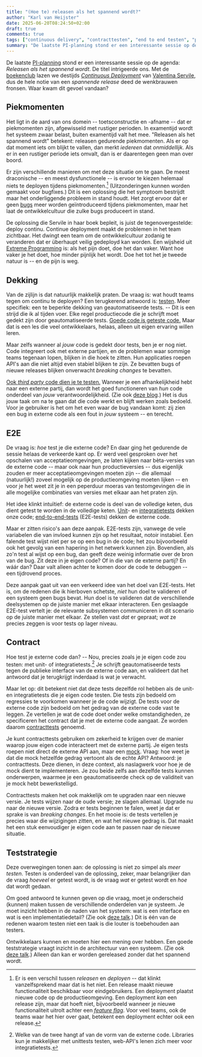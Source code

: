 ```yaml
---
title: "(Hoe te) releasen als het spannend wordt?"
author: "Karl van Heijster"
date: 2025-06-20T08:24:50+02:00
draft: true
comments: true
tags: ["continuous delivery", "contracttesten", "end to end testen", "program increment planning", "testen"]
summary: "De laatste PI-planning stond er een interessante sessie op de agenda: 'Releasen als het spannend wordt'. De titel intrigeerde ons. Met de boekenclub lazen we destijds *Continuous Deployment* van Valentina Servile, dus de hele notie van een *spannende release* deed de wenkbrauwen fronsen. Waar kwam dit gevoel vandaan?"
---
```


De laatste [PI-planning](/tags/program-increment-planning/ "Blogs met de tag 'program incement planning'") stond er een interessante sessie op de agenda: *Releasen als het spannend wordt*. De titel intrigeerde ons. Met de [boekenclub](/tags/boekenclub/ "Blogs met de tag 'boekenclub'") lazen we destijds [*Continuous Deployment*](https://www.oreilly.com/library/view/continuous-deployment/9781098146719/ "Valentina Servile, 'Continuous Deployment: Enable Faster Feedback, Safer Releases, and More Reliable Software', O'Reilly Media Inc. 2024") van [Valentina Servile](https://www.linkedin.com/in/valentina-servile/), dus de hele notie van een *spannende release* deed de wenkbrauwen fronsen. Waar kwam dit gevoel vandaan?


## Piekmomenten


Het ligt in de aard van ons domein -- toetsconstructie en -afname -- dat er piekmomenten zijn, afgewisseld met rustiger perioden. In examentijd wordt het systeem zwaar belast, buiten examentijd valt het mee. "Releasen als het spannend wordt" betekent: releasen gedurende piekmomenten. Als er op dat moment iets om blijkt te vallen, dan merkt *iedereen* dat *onmiddellijk*. Als er in een rustiger periode iets omvalt, dan is er daarentegen geen man over boord.


Er zijn verschillende manieren om met deze situatie om te gaan. De meest draconische -- en meest dysfunctionele -- is ervoor te kiezen helemaal niets te deployen tijdens piekmomenten.[^1] (Uitzonderingen kunnen worden gemaakt voor bugfixes.) Dit is een oplossing die het symptoom bestrijdt maar het onderliggende probleem in stand houdt. Het zorgt ervoor dat er geen [bugs](/tags/bugs/ "Blogs met de tag 'bugs'") meer worden geïntroduceerd tijdens piekmomenten, maar het laat de ontwikkelcultuur die zulke bugs produceert in stand.


De oplossing die Servile in haar boek bepleit, is juist de tegenovergestelde: deploy continu. Continue deployment maakt de problemen in het team zichtbaar. Het dwingt een team om de ontwikkelcultuur zodanig te veranderen dat er überhaupt veilig gedeployd kan worden. Een wijsheid uit [Extreme Programming](https://en.wikipedia.org/wiki/Extreme_programming "'Extreme programming', Wikipedia") is: als het pijn doet, doe het dan vaker. Want hoe vaker je het doet, hoe minder pijnlijk het wordt. Doe het tot het je tweede natuur is -- en de pijn is weg.


## Dekking


Van de zijlijn is dat natuurlijk makkelijk praten. De vraag is: wat houdt teams tegen om continu te deployen? Een terugkerend antwoord is: [testen](/tags/testen/ "Blogs met de tag 'testen'"). Meer specifiek: een te beperkte dekking van geautomatiseerde tests. -- Dit is een strijd die ik al tijden voer. Elke regel productiecode die je schrijft moet gedekt zijn door geautomatiseerde tests. [Goede code is geteste code.](/blog/24/07/goede-code-is-geteste-code/) Maar dat is een les die veel ontwikkelaars, helaas, alleen uit eigen ervaring willen leren.


Maar zelfs wanneer al *jouw* code is gedekt door tests, ben je er nog niet. Code integreert ook met externe partijen, en de problemen waar sommige teams tegenaan lopen, blijken in die hoek te zitten. Hun applicaties roepen API's aan die niet altijd even stabiel blijken te zijn. Ze bevatten bugs of nieuwe releases blijken onverwacht *breaking changes* te bevatten. 


[Ook *third party* code dien je te testen.](/blog/22/12/test-third-party-code/ "'Test third party code'") Wanneer je een afhankelijkheid hebt naar een externe partij, dan wordt het goed functioneren van *hun* code onderdeel van *jouw* verantwoordelijkheid. (Zie ook [deze blog](/blog/22/11/zes-dingen-die-ik-leerde-op-techorama/ "'Zes dingen die ik leerde op Techorama'").) Het is dus jouw taak om na te gaan dat die code werkt en blijft werken zoals bedoeld. Voor je gebruiker is het om het even waar de bug vandaan komt: zij zien een bug in externe code als een fout in *jouw* systeem -- en terecht.


## E2E


De vraag is: *hoe* test je die externe code? En daar ging het gedurende de sessie helaas de verkeerde kant op. Er werd veel gesproken over het opschalen van acceptatieomgevingen, ze laten kijken naar bèta-versies van de externe code -- maar ook naar hun productieversies -- dus eigenlijk zouden er meer acceptatieomgevingen moeten zijn -- die allemaal (natuurlijk!) zoveel mogelijk op de productieomgeving moeten lijken -- en voor je het weet zit je in een peperduur moeras van testomgevingen die in alle mogelijke combinaties van versies met elkaar aan het praten zijn.


Het idee klinkt intuïtief: de externe code is deel van de volledige keten, dus dient getest te worden in de volledige keten. [Unit](/tags/unit-tests/ "Blogs met de tag 'unit tests'")- en [integratietests](/tags/integratietests/ "Blogs met de tag 'integratietests'") dekken onze code; [end-to-end-tests](/tags/end-to-end-tests/ "Blogs met de tag 'end to end tests'") (E2E-tests) dekken de externe code.


Maar er zitten risico's aan deze aanpak. E2E-tests zijn, vanwege de vele variabelen die van invloed kunnen zijn op het resultaat, notoir instabiel. Een falende test wijst niet per se op een bug in de code; het zou bijvoorbeeld ook het gevolg van een hapering in het netwerk kunnen zijn. Bovendien, als zo'n test al wijst op een bug, dan geeft deze weinig informatie over de bron van de bug. Zit deze in je eigen code? Of in die van de externe partij? En wáár dan? Daar valt alleen achter te komen door de code te debuggen -- een tijdrovend proces.


Deze aanpak gaat uit van een verkeerd idee van het doel van E2E-tests. Het is, om de redenen die ik hierboven schetste, *niet* hun doel te valideren of een systeem geen bugs bevat. Hun doel is te valideren dat de verschillende deelsystemen op de juiste manier met elkaar interacteren. Een geslaagde E2E-test vertelt je: de relevante subsystemen communiceren in dit scenario op de juiste manier met elkaar. Ze stellen vast *dat* er gepraat; *wat* ze precies zeggen is voor tests op lager niveau.


## Contract


Hoe test je externe code dan? -- Nou, precies zoals je je eigen code zou testen: met unit- of integratietests.[^2] Je schrijft geautomatiseerde tests tegen de publieke interface van de externe code aan, en valideert dat het antwoord dat je terugkrijgt inderdaad is wat je verwacht.


Maar let op: dit betekent niet dat deze tests dezelfde rol hebben als de unit- en integratietests die je eigen code testen. Die tests zijn bedoeld om regressies te voorkomen wanneer je de code wijzigt. De tests voor de externe code zijn bedoeld om het gedrag van de externe code vast te leggen. Ze vertellen je wat de code doet onder welke omstandigheden, ze specificeren het contract dat je met de externe code aangaat. Ze worden daarom [contracttests](/tags/contracttesten/ "Blogs met de tag 'contracttesten'") genoemd.


Je kunt contracttests gebruiken om zekerheid te krijgen over de manier waarop jouw eigen code interacteert met de externe partij. Je eigen tests roepen niet direct de externe API aan, maar een [mock](/tags/mocks/ "Blogs met de tag 'mocks'"). Vraag: hoe weet je dat die mock hetzelfde gedrag vertoont als de echte API? Antwoord: je contracttests. Deze dienen, in deze context, als naslagwerk voor hoe je de mock dient te implementeren. Je zou beide zelfs aan dezelfde tests kunnen onderwerpen, waarmee je een geautomatiseerde check op de validiteit van je mock hebt bewerkstelligd.  


Contracttests maken het ook makkelijk om te upgraden naar een nieuwe versie. Je tests wijzen naar de oude versie; ze slagen allemaal. Upgrade nu naar de nieuwe versie. Zodra er tests beginnen te falen, weet je dat er sprake is van *breaking changes*. En het mooie is: de tests vertellen je precies waar die wijzigingen zitten, en wat het nieuwe gedrag is. Dat maakt het een stuk eenvoudiger je eigen code aan te passen naar de nieuwe situatie.


## Teststrategie


Deze overwegingen tonen aan: de oplossing is niet zo simpel als *meer testen*. Testen is onderdeel van de oplossing, zeker, maar belangrijker dan de vraag *hoeveel* er getest wordt, is de vraag *wat* er getest wordt en *hoe* dat wordt gedaan. 


Om goed antwoord te kunnen geven op die vraag, moet je onderscheid (kunnen) maken tussen de verschillende onderdelen van je systeem. Je moet inzicht hebben in de naden van het systeem: wat is een interface en wat is een implementatiedetail? (Zie ook [deze talk](/talks/altijd-up-to-date-documentatie-met-maximaal-descriptieve-tests/ "'Altijd up to date documentatie met maximaal descriptieve tests'").) Dit is één van de redenen waarom testen niet een taak is die louter is toebehouden aan testers. 


Ontwikkelaars kunnen en moeten hier een mening over hebben. Een goede teststrategie vraagt inzicht in de architectuur van een systeem. (Zie ook [deze talk](/talks/wat-zegt-deze-test/ "'Wat zegt deze test?'").) Alleen dan kan er worden gereleased zonder dat het spannend wordt.


[^1]: Er is een verschil tussen *releasen* en *deployen* -- dat klinkt vanzelfsprekend maar dat is het niet. Een release maakt nieuwe functionaliteit beschikbaar voor eindgebruikers. Een deployment plaatst nieuwe code op de productieomgeving. Een deployment *kan* een release zijn, maar dat hoeft niet, bijvoorbeeld wanneer je nieuwe functionaliteit uitrolt achter een [*feature flag*](https://martinfowler.com/articles/feature-toggles.html "'Feature Toggles (aka Feature Flags)', Pete Hodgsen @ Martin Fowler"). Voor veel teams, ook de teams waar het hier over gaat, betekent een deployment echter ook een release.

[^2]: Welke van de twee hangt af van de vorm van de externe code. Libraries kun je makkelijker met unittests testen, web-API's lenen zich meer voor integratietests. 
